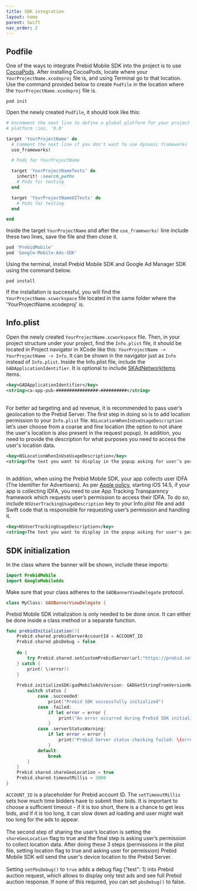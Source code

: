 ```yaml
---
title: SDK integration
layout: home
parent: Swift
nav_order: 2
---
```


## Podfile
One of the ways to integrate Prebid Mobile SDK into the project is to use [CocoaPods]. After installing CocoaPods, locate where your `YourProjectName.xcodeproj` file is, and using Terminal go to that location. Use the command provided below to create `Podfile` in the location where the `YourProjectName.xcodeproj` file is.
```
pod init
```

Open the newly created `Podfile`, it should look like this:
```ruby
# Uncomment the next line to define a global platform for your project
# platform :ios, '9.0'

target 'YourProjectName' do
  # Comment the next line if you don't want to use dynamic frameworks
  use_frameworks!

  # Pods for YourProjectName

  target 'YourProjectNameTests' do
    inherit! :search_paths
    # Pods for testing
  end

  target 'YourProjectNameUITests' do
    # Pods for testing
  end

end
```

Inside the target `YourProjectName` and after the `use_frameworks!` line include these two lines, save the file and then close it.
```ruby
pod 'PrebidMobile'
pod 'Google-Mobile-Ads-SDK'
```

Using the terminal, install Prebid Mobile SDK and Google Ad Manager SDK using the command below.
```
pod install
```
If the installation is successful, you will find the `YourProjectName.xcworkspace` file located in the same folder where the 'YourProjectName.xcodeproj' is.

## Info.plist
Open the newly created `YourProjectName.xcworkspace` file. Then, in your project structure under your project, find the `Info.plist` file, it should be located in Project navigator in XCode like this: `YourProjectName -> YourProjectName -> Info`. It can be shown in the navigator just as `Info` instead of `Info.plist`.
Inside the Info.plist file, include the `GADApplicationIdentifier`. It is optional to include [SKAdNetworkItems] items.
```xml
<key>GADApplicationIdentifier</key>
<string>ca-app-pub-################~##########</string>
```

</br>For better ad targeting and ad revenue, it is recommended to pass user’s geolocation to the Prebid Server. The first step in doing so is to add location permission to your `Info.plist` file. `NSLocationWhenInUseUsageDescription` let’s user choose from a coarse and fine location (the option to not share the user's location is also present in the request popup). In addition, you need to provide the description for what purposes you need to access the user's location data.
```xml
<key>NSLocationWhenInUseUsageDescription</key>
<string>The text you want to display in the popup asking for user’s permission to collect their location data</string>
```

</br>In addition, when using the Prebid Mobile SDK, your app collects user IDFA (The Identifier for Advertisers). As per [Apple policy], starting iOS 14.5, if your app is collecting IDFA, you need to use App Tracking Transparency framework which requests user’s permission to access their IDFA. To do so, include `NSUserTrackingUsageDescription` key to your Info.plist file and add Swift code that is responsible for requesting user’s permission and handling it. 
```xml
<key>NSUserTrackingUsageDescription</key>
<string>The text you want to display in the popup asking for user's permission to collect their IDFA</string>
```

## SDK initialization
In the class where the banner will be shown, include these imports:
```swift
import PrebidMobile
import GoogleMobileAds
```

Make sure that your class adheres to the `GADBannerViewDelegate` protocol.
```swift
class MyClass: GADBannerViewDelegate {
```

Prebid Mobile SDK initialization is only needed to be done once. It can either be done inside a class method or a separate function.
```swift
func prebidInitialization(){
    Prebid.shared.prebidServerAccountId = ACCOUNT_ID
    Prebid.shared.pbsDebug = false
            
    do {
        try Prebid.shared.setCustomPrebidServer(url:"https://prebid.setupad.io/openrtb2/auction")
    } catch {
        print( \(error))
    }
            
    Prebid.initializeSDK(gadMobileAdsVersion: GADGetStringFromVersionNumber(GADMobileAds.sharedInstance().versionNumber)) { status, error in
        switch status {
            case .succeeded:
                print("Prebid SDK successfully initialized")
            case .failed:
                if let error = error {
                    print("An error occurred during Prebid SDK initialization: \(error.localizedDescription)")
                }
            case .serverStatusWarning:
                if let error = error {
                    print("Prebid Server status checking failed: \(error.localizedDescription)")
                }
            default:
                break
        }
    }
    Prebid.shared.shareGeoLocation = true
    Prebid.shared.timeoutMillis = 3000
}
```
`ACCOUNT_ID` is a placeholder for Prebid account ID.
The `setTimeoutMillis` sets how much time bidders have to submit their bids. It is important to choose a sufficient timeout - if it is too short, there is a chance to get less bids, and if it is too long, it can slow down ad loading and user might wait too long for the ads to appear. 
\
\
The second step of sharing the user’s location is setting the `shareGeoLocation` flag to true and the final step is asking user’s permission to collect location data. After doing these 3 steps (permissions in the plist file, setting location flag to true and asking user for permission) Prebid Mobile SDK will send the user's device location to the Prebid Server.
\
\
Setting `setPbsDebug()` to `true` adds a debug flag ("test": 1) into Prebid auction request, which allows to display only test ads and see full Prebid auction response. If none of this required, you can set `pbsDebug()` to false.

[CocoaPods]: https://cocoapods.org/
[SKAdNetworkItems]: https://developers.google.com/ad-manager/mobile-ads-sdk/ios/quick-start#expandable-1  
[Apple policy]: https://developer.apple.com/app-store/user-privacy-and-data-use/ 
